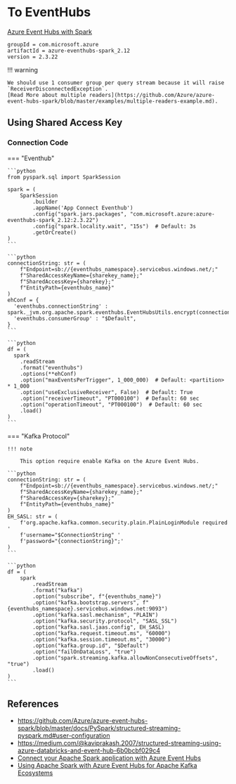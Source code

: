 # To EventHubs

[Azure Event Hubs with Spark](https://github.com/Azure/azure-event-hubs-spark)

```text
groupId = com.microsoft.azure
artifactId = azure-eventhubs-spark_2.12
version = 2.3.22
```

!!! warning

    We should use 1 consumer group per query stream because it will raise `ReceiverDisconnectedException`.
    [Read More about multiple readers](https://github.com/Azure/azure-event-hubs-spark/blob/master/examples/multiple-readers-example.md).

## Using Shared Access Key

### Connection Code

=== "Eventhub"

    ```python
    from pyspark.sql import SparkSession

    spark = (
        SparkSession
            .builder
            .appName('App Connect Eventhub')
            .config("spark.jars.packages", "com.microsoft.azure:azure-eventhubs-spark_2.12:2.3.22")
            .config("spark.locality.wait", "15s")  # Default: 3s
            .getOrCreate()
    )
    ```

    ```python
    connectionString: str = (
        f"Endpoint=sb://{eventhubs_namespace}.servicebus.windows.net/;"
        f"SharedAccessKeyName={sharekey_name};"
        f"SharedAccessKey={sharekey};"
        f"EntityPath={eventhubs_name}"
    )
    ehConf = {
      'eventhubs.connectionString' : spark._jvm.org.apache.spark.eventhubs.EventHubsUtils.encrypt(connectionString),
      'eventhubs.consumerGroup' : "$Default",
    }
    ```

    ```python
    df = (
      spark
        .readStream
        .format("eventhubs")
        .options(**ehConf)
        .option("maxEventsPerTrigger", 1_000_000)  # Default: <partition> * 1_000
        .option("useExclusiveReceiver", False)  # Default: True
        .option("receiverTimeout", "PT000100")  # Default: 60 sec
        .option("operationTimeout", "PT000100")  # Default: 60 sec
        .load()
    )
    ```

=== "Kafka Protocol"

    !!! note

        This option require enable Kafka on the Azure Event Hubs.

    ```python
    connectionString: str = (
        f"Endpoint=sb://{eventhubs_namespace}.servicebus.windows.net/;"
        f"SharedAccessKeyName={sharekey_name};"
        f"SharedAccessKey={sharekey};"
        f"EntityPath={eventhubs_name}"
    )
    EH_SASL: str = (
        f'org.apache.kafka.common.security.plain.PlainLoginModule required '
        f'username="$ConnectionString" '
        f'password="{connectionString}";'
    )
    ```

    ```python
    df = (
        spark
            .readStream
            .format("kafka")
            .option("subscribe", f"{eventhubs_name}")
            .option("kafka.bootstrap.servers", f"{eventhubs_namespace}.servicebus.windows.net:9093")
            .option("kafka.sasl.mechanism", "PLAIN")
            .option("kafka.security.protocol", "SASL_SSL")
            .option("kafka.sasl.jaas.config", EH_SASL)
            .option("kafka.request.timeout.ms", "60000")
            .option("kafka.session.timeout.ms", "30000")
            .option("kafka.group.id", "$Default")
            .option("failOnDataLoss", "true")
            .option("spark.streaming.kafka.allowNonConsecutiveOffsets", "true")
            .load()
    )
    ```

## References

- https://github.com/Azure/azure-event-hubs-spark/blob/master/docs/PySpark/structured-streaming-pyspark.md#user-configuration
- https://medium.com/@kaviprakash.2007/structured-streaming-using-azure-databricks-and-event-hub-6b0bcbf029c4
- [Connect your Apache Spark application with Azure Event Hubs](https://learn.microsoft.com/en-us/azure/event-hubs/event-hubs-kafka-spark-tutorial#read-from-event-hubs-for-kafka)
- [Using Apache Spark with Azure Event Hubs for Apache Kafka Ecosystems](https://github.com/Azure/azure-event-hubs-for-kafka/blob/master/tutorials/spark/README.md)

